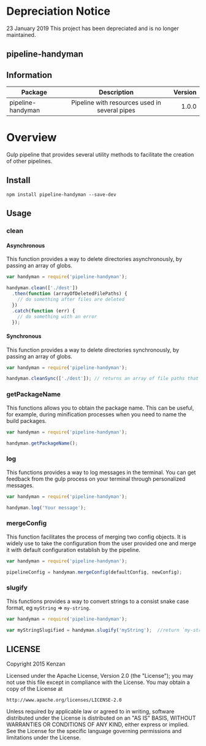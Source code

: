 # Depreciation Notice

23 January 2019
This project has been depreciated and is no longer maintained.

## pipeline-handyman


## Information

| Package       | Description   | Version|
| ------------- |:-------------:| -----:|
| pipeline-handyman| Pipeline with resources used in several pipes | 1.0.0 |

# Overview

Gulp pipeline that provides several utility methods to facilitate the creation of other pipelines.

## Install

`npm install pipeline-handyman --save-dev`

## Usage

### clean

#### Asynchronous

This function provides a way to delete directories asynchronously, by passing an array of globs.

```javascript
var handyman = require('pipeline-handyman');

handyman.clean(['./dest'])
  .then(function (arrayOfDeletedFilePaths) {
    // do something after files are deleted
  })
  .catch(function (err) {
    // do something with an error
  });
```


#### Synchronous

This function provides a way to delete directories synchronously, by passing an array of globs.

```javascript
var handyman = require('pipeline-handyman');

handyman.cleanSync(['./dest']); // returns an array of file paths that were removed.
```


### getPackageName

This functions allows you to obtain the package name. This can be useful, for example, during minification processes 
when you need to name the build packages.

```javascript
var handyman = require('pipeline-handyman');

handyman.getPackageName();
```

### log

This functions provides a way to log messages in the terminal. You can get feedback from the gulp process on your 
terminal through personalized messages.

```javascript
var handyman = require('pipeline-handyman');

handyman.log('Your message');
```

### mergeConfig

This function facilitates the process of merging two config objects. It is widely use to take the configuration from the 
user provided one and merge it with default configuration establish by the pipeline.

```javascript
var handyman = require('pipeline-handyman');

pipelineConfig = handyman.mergeConfig(defaultConfig, newConfig);

```

### slugify

This functions provides a way to convert strings to a consist snake case format, eg `myString` => `my-string`.

```javascript
var handyman = require('pipeline-handyman');

var myStringSlugified = handyman.slugify('myString');  //return `my-string`
```



## LICENSE
Copyright 2015 Kenzan

Licensed under the Apache License, Version 2.0 (the "License");
you may not use this file except in compliance with the License.
You may obtain a copy of the License at

    http://www.apache.org/licenses/LICENSE-2.0

Unless required by applicable law or agreed to in writing, software
distributed under the License is distributed on an "AS IS" BASIS,
WITHOUT WARRANTIES OR CONDITIONS OF ANY KIND, either express or implied.
See the License for the specific language governing permissions and
limitations under the License.
